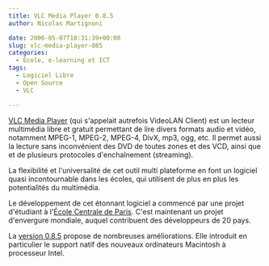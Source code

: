 ```yaml
---
title: VLC Media Player 0.8.5
author: Nicolas Martignoni

date: 2006-05-07T18:31:39+00:00
slug: vlc-media-player-085
categories:
  - École, e-learning et ICT
tags:
  - Logiciel Libre
  - Open Source
  - VLC

---
```

<a href="http://www.videolan.org/vlc/">VLC Media Player</a> (qui s'appelait autrefois VideoLAN Client) est un lecteur multimédia libre et gratuit permettant de lire divers formats audio et vidéo, notamment MPEG-1, MPEG-2, MPEG-4, DivX, mp3, ogg, etc. Il permet aussi la lecture sans inconvénient des DVD de toutes zones et des VCD, ainsi que et de plusieurs protocoles d'enchaînement (streaming).

La flexibilité et l'universalité de cet outil multi plateforme en font un logiciel quasi incontournable dans les écoles, qui utilisent de plus en plus les potentialités du multimédia.

Le développement de cet étonnant logiciel a commencé par une projet d'étudiant à l'<a href="http://www.ecp.fr/">École Centrale de Paris</a>. C'est maintenant un projet d'envergure mondiale, auquel contribuent des développeurs de 20 pays.

La <a href="http://developers.videolan.org/vlc/NEWS">version 0.8.5</a> propose de nombreuses améliorations. Elle introduit en particulier le support natif des nouveaux ordinateurs Macintosh à processeur Intel.

<!--more-->
